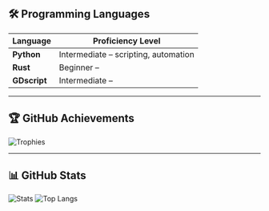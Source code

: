 <!-- Profil README -->

## 🛠 Programming Languages

| Language       | Proficiency Level         |
|----------------|---------------------------|
| **Python**     | Intermediate – scripting, automation |
| **Rust**       | Beginner –|
| **GDscript**   | Intermediate – |


---

## 🏆 GitHub Achievements
![Trophies](https://github-profile-trophy.vercel.app/?username=VojtaKing&theme=onedark&no-frame=false&no-bg=true&margin-w=4)

---

## 📊 GitHub Stats
![Stats](https://github-readme-stats.vercel.app/api?username=VojtaKingO&show_icons=true&theme=tokyonight)
![Top Langs](https://github-readme-stats.vercel.app/api/top-langs/?username=VojtaKing&layout=compact&theme=tokyonight)
